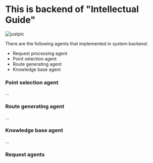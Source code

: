 # This is backend of "Intellectual Guide"

<img src="https://i.pinimg.com/474x/7d/23/54/7d2354138aeab162c9b63588f101e6ba.jpg" alt="justpic">


There are the following agents that implemented in system backend:
<ul>
<li>Request processing agent</li>
<li>Point selection agent</li>
<li>Route generating agent</li>
<li>Knowledge base agent</li>
</ul>

### Point selection agent

...


### Route generating agent

...

### Knowledge base agent

...

### Request agents
